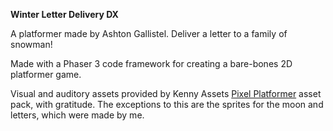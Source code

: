 **Winter Letter Delivery DX**

A platformer made by Ashton Gallistel. Deliver a letter to a family of snowman!

Made with a Phaser 3 code framework for creating a bare-bones 2D platformer game.

Visual and auditory assets provided by Kenny Assets [Pixel Platformer](https://kenney.nl/assets/pixel-platformer) asset pack, with gratitude. The exceptions to this are the sprites for the moon and letters, which were made by me.